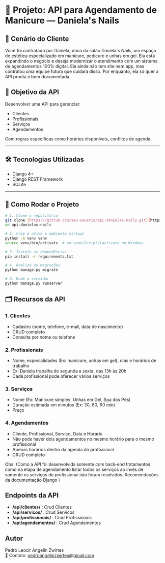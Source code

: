 # 💅 Projeto: API para Agendamento de Manicure — Daniela's Nails
## 🧾 Cenário do Cliente
Você foi contratado por Daniela, dona do salão Daniela's Nails, um espaço de estética especializado em manicure, pedicure e unhas em gel. Ela está expandindo o negócio e deseja modernizar o atendimento com um sistema de agendamentos 100% digital. Ela ainda não tem site nem app, mas contratou uma equipe futura que cuidará disso. Por enquanto, ela só quer a API pronta e bem documentada.

## 🎯 Objetivo da API

Desenvolver uma API para gerenciar:

- Clientes
- Profissionais
- Serviços
- Agendamentos

Com regras específicas como horários disponíveis, conflitos de agenda.

---

## 🛠️ Tecnologias Utilizadas

- Django 4+
- Django REST Framework
- SQLite

---

## 🚀 Como Rodar o Projeto

```bash
# 1. Clone o repositório
git clone [https://github.com/seu-usuario/api-danielas-nails.git](https://github.com/Pedro-Leocir-Angelin-Zwirtes/api-manicure-django.git)
cd api-danielas-nails

# 2. Crie e ative o ambiente virtual
python -m venv venv
source venv/bin/activate  # ou venv\Scripts\activate no Windows

# 3. Instale as dependências
pip install -r requirements.txt

# 4. Realize as migrações
python manage.py migrate

# 6. Rode o servidor
python manage.py runserver
```
## 🗂️ Recursos da API

### 1. Clientes
  - Cadastro (nome, telefone, e-mail, data de nascimento)
  - CRUD completo
  - Consulta por nome ou telefone

### 2. Profissionais
  - Nome, especialidades (Ex: manicure, unhas em gel), dias e horários de trabalho
  - Ex: Daniela trabalha de segunda a sexta, das 13h às 20h
  - Cada profissional pode oferecer vários serviços

### 3. Serviços
  - Nome (Ex: Manicure simples, Unhas em Gel, Spa dos Pés)
  - Duração estimada em minutos (Ex: 30, 60, 90 min)
  - Preço

### 4. Agendamentos
  - Cliente, Profissional, Serviço, Data e Horário
  - Não pode haver dois agendamentos no mesmo horário para o mesmo profissional
  - Apenas horários dentro da agenda do profissional
  - CRUD completo

  Obs: (Como a API foi desenvolvida somente com back-end tratamentos como na etapa de agendamento listar todos os serviços ao invés de somente os serviços do profissional não foram resolvidos. Recomendações da documentação Django )

  ## Endpoints da API

- **/api/clientes/** : Crud Clientes
- **/api/servicos/** : Crud Servicos
- **/api/profissionais/** : Crud Profissionais
- **/api/agendamentos/** : Crud Agendamentos

## Autor

Pedro Leocir Angelin Zwirtes  
📧 Contato: pedroangelinzwirtes@gmail.com
